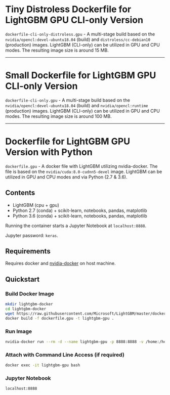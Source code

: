 # Tiny Distroless Dockerfile for LightGBM GPU CLI-only Version

`dockerfile-cli-only-distroless.gpu` - A multi-stage build based on the `nvidia/opencl:devel-ubuntu18.04` (build) and `distroless/cc-debian10` (production) images. LightGBM (CLI-only) can be utilized in GPU and CPU modes. The resulting image size is around 15 MB.

---

# Small Dockerfile for LightGBM GPU CLI-only Version

`dockerfile-cli-only.gpu` - A multi-stage build based on the `nvidia/opencl:devel-ubuntu18.04` (build) and `nvidia/opencl:runtime` (production) images. LightGBM (CLI-only) can be utilized in GPU and CPU modes. The resulting image size is around 100 MB.

---

# Dockerfile for LightGBM GPU Version with Python

`dockerfile.gpu` - A docker file with LightGBM utilizing nvidia-docker. The file is based on the `nvidia/cuda:8.0-cudnn5-devel` image.
LightGBM can be utilized in GPU and CPU modes and via Python (2.7 & 3.6).

## Contents

- LightGBM (cpu + gpu)
- Python 2.7 (conda) + scikit-learn, notebooks, pandas, matplotlib
- Python 3.6 (conda) + scikit-learn, notebooks, pandas, matplotlib

Running the container starts a Jupyter Notebook at `localhost:8888`.

Jupyter password: `keras`.

## Requirements

Requires docker and [nvidia-docker](https://github.com/NVIDIA/nvidia-docker) on host machine.

## Quickstart

### Build Docker Image

```sh
mkdir lightgbm-docker
cd lightgbm-docker
wget https://raw.githubusercontent.com/Microsoft/LightGBM/master/docker/gpu/dockerfile.gpu
docker build -f dockerfile.gpu -t lightgbm-gpu .
```

### Run Image

```sh
nvidia-docker run --rm -d --name lightgbm-gpu -p 8888:8888 -v /home:/home lightgbm-gpu
```

### Attach with Command Line Access (if required)

```sh
docker exec -it lightgbm-gpu bash
```

### Jupyter Notebook

```sh
localhost:8888
```
